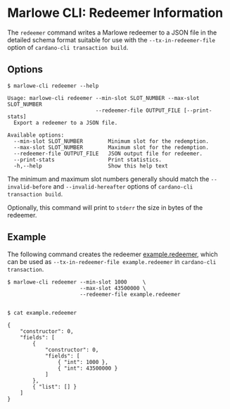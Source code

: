 # Marlowe CLI: Redeemer Information

The `redeemer` command writes a Marlowe redeemer to a JSON file in the detailed schema format suitable for use with the `--tx-in-redeemer-file` option of `cardano-cli transaction build`.


## Options

    $ marlowe-cli redeemer --help
    
    Usage: marlowe-cli redeemer --min-slot SLOT_NUMBER --max-slot SLOT_NUMBER
                                --redeemer-file OUTPUT_FILE [--print-stats]
      Export a redeemer to a JSON file.
    
    Available options:
      --min-slot SLOT_NUMBER        Minimum slot for the redemption.
      --max-slot SLOT_NUMBER        Maximum slot for the redemption.
      --redeemer-file OUTPUT_FILE   JSON output file for redeemer.
      --print-stats                 Print statistics.
      -h,--help                     Show this help text

The minimum and maximum slot numbers generally should match the `--invalid-before` and `--invalid-hereafter` options of `cardano-cli transaction build`.

Optionally, this command will print to `stderr` the size in bytes of the redeemer.


## Example

The following command creates the redeemer [example.redeemer](example.redeemer), which can be used as `--tx-in-redeemer-file example.redeemer` in `cardano-cli transaction`.

    $ marlowe-cli redeemer --min-slot 1000     \
                           --max-slot 43500000 \
                           --redeemer-file example.redeemer
    
    
    $ cat example.redeemer
    
    {
        "constructor": 0,
        "fields": [
            {
                "constructor": 0,
                "fields": [
                    { "int": 1000 },
                    { "int": 43500000 }
                ]
            },
            { "list": [] }
        ]
    }
